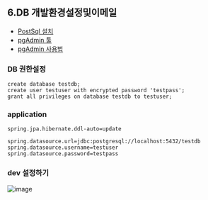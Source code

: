 ## 6.DB 개발환경설정및이메일

* [PostSql 설치](https://www.postgresql.org/)
* [pgAdmin 툴](https://www.pgadmin.org/download/)
* [pgAdmin 사용법](https://eunsukimme.github.io/database/2019/09/12/Postgresql-Pgadmin/)

### DB 권한설정
```
create database testdb;
create user testuser with encrypted password 'testpass';
grant all privileges on database testdb to testuser;

```

### application

```properties
spring.jpa.hibernate.ddl-auto=update

spring.datasource.url=jdbc:postgresql://localhost:5432/testdb
spring.datasource.username=testuser
spring.datasource.password=testpass

```

### dev 설정하기

![image](https://user-images.githubusercontent.com/65409092/110937898-63486300-8376-11eb-9e50-da336dc143aa.png)

